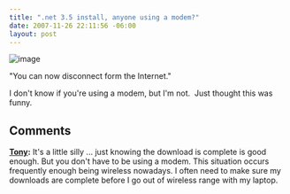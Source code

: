```yaml
---
title: ".net 3.5 install, anyone using a modem?"
date: 2007-11-26 22:11:56 -06:00
layout: post
---
```


![image](blogs/jason_meridth/WindowsLiveWriter/.net3.5installanyoneusingamodem_F1B9/image_thumb.png)

"You can now disconnect form the Internet."

I don't know if you're using a modem, but I'm not.  Just thought this was funny.

## Comments

**[Tony](#210 "2007-11-28 16:52:08"):** It's a little silly ... just knowing the download is complete is good enough. But you don't have to be using a modem. This situation occurs frequently enough being wireless nowadays. I often need to make sure my downloads are complete before I go out of wireless range with my laptop.

